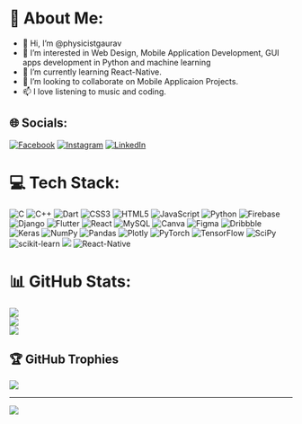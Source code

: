 # 💫 About Me:
- 👋 Hi, I’m @physicistgaurav
- 👀 I’m interested in Web Design, Mobile Application Development, GUI apps development in Python and machine learning
- 🌱 I’m currently learning React-Native.
- 💞️ I’m looking to collaborate on Mobile Applicaion Projects.
- 📫 I love listening to music and coding.

<!---
physicistgaurav/physicistgaurav is a ✨ special ✨ repository because its `README.md` (this file) appears on your GitHub profile.
You can click the Preview link to take a look at your changes.
--->


## 🌐 Socials:
[![Facebook](https://img.shields.io/badge/Facebook-%231877F2.svg?logo=Facebook&logoColor=white)](https://facebook.com/physicistgaurav) [![Instagram](https://img.shields.io/badge/Instagram-%23E4405F.svg?logo=Instagram&logoColor=white)](https://instagram.com/gauravrizal) [![LinkedIn](https://img.shields.io/badge/LinkedIn-%230077B5.svg?logo=linkedin&logoColor=white)](https://linkedin.com/in/gaurav-rizal-a37917183) 

# 💻 Tech Stack:
![C](https://img.shields.io/badge/c-%2300599C.svg?style=for-the-badge&logo=c&logoColor=white) ![C++](https://img.shields.io/badge/c++-%2300599C.svg?style=for-the-badge&logo=c%2B%2B&logoColor=white) ![Dart](https://img.shields.io/badge/dart-%230175C2.svg?style=for-the-badge&logo=dart&logoColor=white) ![CSS3](https://img.shields.io/badge/css3-%231572B6.svg?style=for-the-badge&logo=css3&logoColor=white) ![HTML5](https://img.shields.io/badge/html5-%23E34F26.svg?style=for-the-badge&logo=html5&logoColor=white) ![JavaScript](https://img.shields.io/badge/javascript-%23323330.svg?style=for-the-badge&logo=javascript&logoColor=%23F7DF1E) ![Python](https://img.shields.io/badge/python-3670A0?style=for-the-badge&logo=python&logoColor=ffdd54) ![Firebase](https://img.shields.io/badge/firebase-%23039BE5.svg?style=for-the-badge&logo=firebase) ![Django](https://img.shields.io/badge/django-%23092E20.svg?style=for-the-badge&logo=django&logoColor=white) ![Flutter](https://img.shields.io/badge/Flutter-%2302569B.svg?style=for-the-badge&logo=Flutter&logoColor=white) ![React](https://img.shields.io/badge/react-%2320232a.svg?style=for-the-badge&logo=react&logoColor=%2361DAFB) ![MySQL](https://img.shields.io/badge/mysql-%2300f.svg?style=for-the-badge&logo=mysql&logoColor=white) ![Canva](https://img.shields.io/badge/Canva-%2300C4CC.svg?style=for-the-badge&logo=Canva&logoColor=white) 	![Figma](https://img.shields.io/badge/figma-%23F24E1E.svg?style=for-the-badge&logo=figma&logoColor=white) ![Dribbble](https://img.shields.io/badge/Dribbble-EA4C89?style=for-the-badge&logo=dribbble&logoColor=white) ![Keras](https://img.shields.io/badge/Keras-%23D00000.svg?style=for-the-badge&logo=Keras&logoColor=white) ![NumPy](https://img.shields.io/badge/numpy-%23013243.svg?style=for-the-badge&logo=numpy&logoColor=white) ![Pandas](https://img.shields.io/badge/pandas-%23150458.svg?style=for-the-badge&logo=pandas&logoColor=white) ![Plotly](https://img.shields.io/badge/Plotly-%233F4F75.svg?style=for-the-badge&logo=plotly&logoColor=white) ![PyTorch](https://img.shields.io/badge/PyTorch-%23EE4C2C.svg?style=for-the-badge&logo=PyTorch&logoColor=white) ![TensorFlow](https://img.shields.io/badge/TensorFlow-%23FF6F00.svg?style=for-the-badge&logo=TensorFlow&logoColor=white) ![SciPy](https://img.shields.io/badge/SciPy-%230C55A5.svg?style=for-the-badge&logo=scipy&logoColor=%white) ![scikit-learn](https://img.shields.io/badge/scikit--learn-%23F7931E.svg?style=for-the-badge&logo=scikit-learn&logoColor=white) ![]([https://www.nicepng.com/png/detail/222-2224770_react-native-icon-png.png) ![React-Native](https://static.vecteezy.com/system/resources/previews/006/430/483/non_2x/flat-app-development-icon-app-coding-and-app-settings-concept-vector.jpg?style=for-the-badge&logo=Keras&logoColor=white)
# 📊 GitHub Stats:
![](https://github-readme-stats.vercel.app/api?username=physicistgaurav&theme=dark&hide_border=false&include_all_commits=false&count_private=false)<br/>
![](https://github-readme-streak-stats.herokuapp.com/?user=physicistgaurav&theme=dark&hide_border=false)<br/>
![](https://github-readme-stats.vercel.app/api/top-langs/?username=physicistgaurav&theme=dark&hide_border=false&include_all_commits=false&count_private=false&layout=compact)

## 🏆 GitHub Trophies
![](https://github-profile-trophy.vercel.app/?username=physicistgaurav&theme=radical&no-frame=false&no-bg=true&margin-w=4)

---
[![](https://visitcount.itsvg.in/api?id=physicistgaurav&icon=0&color=0)](https://visitcount.itsvg.in)

<!-- Proudly created with GPRM ( https://gprm.itsvg.in ) -->

